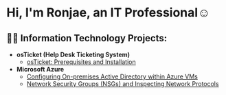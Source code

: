 <h1>Hi, I'm Ronjae, an IT Professional</a>☺</h1>

<h2>👨‍💻 Information Technology Projects:</h2>

- <b>osTicket (Help Desk Ticketing System)</b>
  - [osTicket: Prerequisites and Installation](https://github.com/ronjaeengland/osticket-prereqs)
- <b>Microsoft Azure</b>
  - [Configuring On-premises Active Directory within Azure VMs](https://github.com/ronjaeengland/configure-ad)
  - [Network Security Groups (NSGs) and Inspecting Network Protocols](https://github.com/Ronjaeengland/azure-network-protocols)


